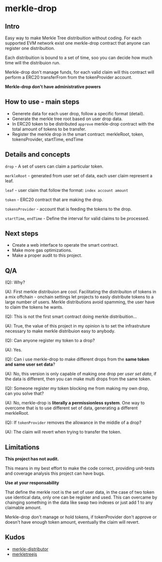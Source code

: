 # merkle-drop

## Intro

Easy way to make Merkle Tree distribuition without coding. For each supported EVM network exist one merkle-drop contract that anyone can register one distribuition.

Each distribuition is bound to a set of time, soo you can decide how much time will the distribuion run.

Merkle-drop don't manage funds, for each valid claim will this contract will perform a ERC20 transferFrom from the tokenProvider account.

**Merkle-drop don't have administrative powers**

## How to use - main steps

- Generete data for each user drop, follow a specific format (detail).
- Generate the merkle tree root based on user drop data.
- In ERC20 token to be distributed `approve` merkle-drop contract with the total amount of tokens to be transfer.
- Register the merkle drop in the smart contract: merkleRoot, token, tokensProvider, startTime, endTime

## Details and concepts

`drop` - A set of users can claim a particular token.

`merkleRoot` - generated from user set of data, each user claim represent a leaf.

`leaf` - user claim that follow the format: `index account amount`

`token` - ERC20 contract that are making the drop.

`tokensProvider` - account that is feeding the tokens to the drop.

`startTime`, `endTime` - Define the interval for valid claims to be processed.

## Next steps

- Create a web interface to operate the smart contract.
- Make more gas optimizations.
- Make a proper audit to this project.

## Q/A

(Q): Why?

(A): First merkle distribuion are cool.
Facilitating the distribuiton of tokens in a mix offchain - onchain settings let projects to easly distribute tokens to a large number of users.
Merkle distributions avoid spamming, the user have to claim the tokens he wants.

(Q): This is not the first smart contract doing merkle distribuition...

(A): True, the value of this project in my opinion is to set the infrastruture necessary to make merkle distribuion easy to anybody.

(Q): Can anyone register my token to a drop?

(A): Yes.

(Q): Can i use merkle-drop to make different drops from the **same token and same user set data**?

(A): No, this version is only capable of making one drop per _user set data_, if the data is different, then you can make multi drops from the same token.

(Q): Someone register my token blocking me from making my own drop, can you solve that?

(A): No, merkle-drop is **literally a permissionless system**. One way to overcome that is to use different set of data, generating a different merkleRoot.

(Q): If `tokenProvider` removes the allowance in the middle of a drop?

(A): The claim will revert when trying to transfer the token.

## Limitations

**This project has not audit.**

This means in my best effort to make the code correct, providing unit-tests and coverage analysis this project can have bugs.

**Use at your responsability**

That define the merkle root is the set of user data, in the case of two token use identical data, only one can be register and used. This can overcame by chainging something in the data like swap two indexes or just add 1 to any claimable amount.

Merkle-drop don't manage or hold tokens, if tokenProvider don't approve or doesn't have enough token amount, eventually the claim will revert.

## Kudos

- [merkle-distributor](https://github.com/Uniswap/merkle-distributor)
- [merkletreejs](https://github.com/miguelmota/merkletreejs)
